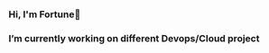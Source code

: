 ### Hi, I'm Fortune👋
### I’m currently working on different Devops/Cloud project

<!--
**igbinobaro/igbinobaro** is a ✨ _special_ ✨ repository because its `README.md` (this file) appears on your GitHub profile.





-->
